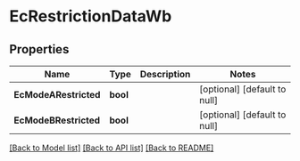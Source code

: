 # EcRestrictionDataWb

## Properties
Name | Type | Description | Notes
------------ | ------------- | ------------- | -------------
**EcModeARestricted** | **bool** |  | [optional] [default to null]
**EcModeBRestricted** | **bool** |  | [optional] [default to null]

[[Back to Model list]](../README.md#documentation-for-models) [[Back to API list]](../README.md#documentation-for-api-endpoints) [[Back to README]](../README.md)

